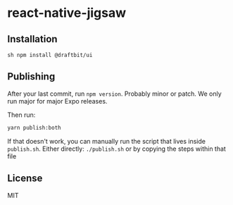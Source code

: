 # react-native-jigsaw

## Installation

`sh npm install @draftbit/ui `

## Publishing

After your last commit, run `npm version`. Probably minor or patch. We only run major for major Expo releases.

Then run:

```sh
yarn publish:both
```

If that doesn't work, you can manually run the script that lives inside `publish.sh`. Either directly: `./publish.sh` or by copying the steps within that file

## License

MIT
